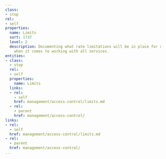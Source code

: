 ```yaml
---
class:
- stop
rel:
- self
properties:
  name: Limits
  sort: 1737
  level: 2
  description: Documenting what rate limitations will be in place for different groups
    when it comes to working with all services.
entities:
- class:
  - stop
  rel:
  - self
  properties:
    name: Limits
  links:
  - rel:
    - self
    href: management/access-control/limits.md
  - rel:
    - parent
    href: management/access-control/
links:
- rel:
  - self
  href: management/access-control/limits.md
- rel:
  - parent
  href: management/access-control/
...
```

